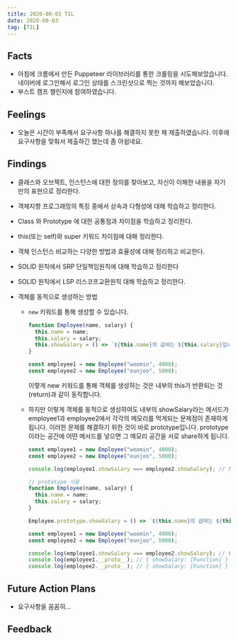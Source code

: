 ```yaml
---
title: 2020-08-03 TIL
date: 2020-08-03
tag: [TIL]
---
```


## Facts

- 아침에 크롬에서 만든 Puppeteer 라이브러리를 통한 크롤링을 시도해보았습니다. 네이버에 로그인해서 로그인 상태를 스크린샷으로 찍는 것까지 해보았습니다.
- 부스트 캠프 챌린지에 참여하였습니다.

## Feelings

- 오늘은 시간이 부족해서 요구사항 하나를 해결하지 못한 채 제출하였습니다. 이후에 요구사항을 맞춰서 제출하긴 했는데 좀 아쉽네요.

## Findings

- 클래스와 오브젝트, 인스턴스에 대한 정의를 찾아보고, 자신이 이해한 내용을 자기만의 표현으로 정리한다.
- 객체지향 프로그래밍의 특징 중에서 상속과 다형성에 대해 학습하고 정리한다.
- Class 와 Prototype 에 대한 공통점과 차이점을 학습하고 정리한다.
- this(또는 self)와 super 키워드 차이점에 대해 정리한다.
- 객체 인스턴스 비교하는 다양한 방법과 효율성에 대해 정리하고 비교한다.
- SOLID 원칙에서 SRP 단일책임원칙에 대해 학습하고 정리한다
- SOLID 원칙에서 LSP 리스코프교환원칙 대해 학습하고 정리한다.


- 객체를 동적으로 생성하는 방법
  - `new` 키워드를 통해 생성할 수 있습니다.

    ```javascript
    function Employee(name, salary) {
      this.name = name;
      this.salary = salary;
      this.showSalary = () => `${this.name}의 급여는 ${this.salary}입니다.`;
    }

    const employee1 = new Employee("woomin", 4000);
    const employee2 = new Employee("eunjoo", 5000);
    ```

    이렇게 new 키워드를 통해 객체를 생성하는 것은 내부의 this가 반환되는 것(return)과 같이 동작합니다.
  - 하지만 이렇게 객체를 동적으로 생성하여도 내부의 showSalary라는 메서드가 employee1과 employee2에서 각각의 메모리를 먹게되는 문제점이 존재하게 됩니다. 이러한 문제를 해결하기 위한 것이 바로 prototype입니다. prototype이라는 공간에 어떤 메서드를 넣으면 그 메모리 공간을 서로 share하게 됩니다.

    ```javascript
    const employee1 = new Employee("woomin", 4000);
    const employee2 = new Employee("eunjoo", 5000);

    console.log(employee1.showSalary === employee2.showSalary); // false
    ```

    ```javascript
    // prototype 사용
    function Employee(name, salary) {
      this.name = name;
      this.salary = salary;
    }

    Employee.prototype.showSalary = () => `${this.name}의 급여는 ${this.salary}입니다.`;

    const employee1 = new Employee("woomin", 4000);
    const employee2 = new Employee("eunjoo", 5000);

    console.log(employee1.showSalary === employee2.showSalary); // true
    console.log(employee1.__proto__); // { showSalary: [Function] }
    console.log(employee2.__proto__); // { showSalary: [Function] }
    ```

## Future Action Plans

- 요구사항을 꼼꼼히...

## Feedback
